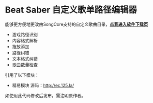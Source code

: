 
# Beat Saber 自定义歌单路径编辑器  
能够更方便地更改由SongCore支持的自定义歌曲目录，**[点我进入软件下载页](https://github.com/wgzeyu/BSSongFolderEditor/releases/tag/v1.0)**  
* 游戏路径识别
* 内容格式解析
* 拖放添加
* 路径纠错
* 文本格式纠错
* 歌曲数量检查

引用了以下模块：  
* 精易模块 源码：http://ec.125.la/

如使用此代码修改后发布，需注明原作者。
